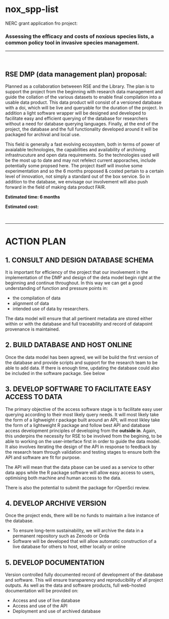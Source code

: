 # nox_spp-list
NERC grant application fro project: 
### **Assessing the efficacy and costs of noxious species lists, a common policy tool in invasive species management.**

***
<br>

## RSE DMP (data management plan) proposal:

Planned as a collaboration betweeen RSE and the Library. The plan is to support the project from the beginning with research data management and guide the collation of the various datasets to enable final compilation into a usable data product. This data product will consist of a versioned database with a doi, which will be live and queryable for the duration of the project. In addition a light software wrapper will be designed and developed to facilitate easy and efficient querying of the database for researchers without a need for database querying languages. Finally, at the end of the project, the database and the full functionality developed around it will be packaged for archival and local use. 

This field is generally a fast evolving ecosystem, both in terms of power of avaialable technologies, the capabilities and availability of archiving infrastrucuture and open data requirements. So the technologies used will be the most up to date and may not refelect current apporaches, include potentially some propsed here. The project itself will involve some experimentation and so the 6 months proposed & costed pertain to a certain level of innovation, not simply a standard out of the box service. So in addition to the database, we envisage our involvement will also push forward in the field of making data product FAIR.

**Estimated time: 6 months**

**Estimated cost:**

<br>

***

# ACTION PLAN

## 1. CONSULT AND DESIGN DATABASE SCHEMA
 It is important for efficiency of the project that our involvement in the implementation of the DMP and design of the deta model begin right at the beginning and continue throughout. In this way we can get a good understanding of function and pressure points in:
 - the compilation of data 
 - alignment of data
 - intended use of data by researchers.
 
 The data model will ensure that all pertinent metadata are stored either within or with the database and full traceability and record of datapoint provenance is maintained.

## 2. BUILD DATABASE AND HOST ONLINE
  Once the data model has been agreed, we will be build the first version of the database and provide scripts and support for the research team to be able to add data. If there is enough time, updating the database could also be included in the software package. See below 
  
  
  
## 3. DEVELOP SOFTWARE TO FACILITATE EASY ACCESS TO DATA

The primary objective of the access software stage is to facilitate easy user querying according to their most likely query needs. It will most likely take the form of a lighweight r package built around an API, will most likley take the form of a lightweight R package and follow best API and database access development principles of developing from the **outside in**. Again, this underpins the necessity for RSE to be involved from the begining, to be able to working on the user-interface first in order to guide the data model. It also involves iterating the design of the API in response to feedback by the research team through validation and testing stages to ensure both the API and software are fit for purpose.

The API will mean that the data pbase can be used as a service to other data apps while the R package software will allow easy access to users, optimising both machine and human access to the data.

There is also the potential to submit the package for rOpenSci review.

## 4. DEVELOP ARCHIVE VERSION
  Once the project ends, there will be no funds to maintain a live instance of the database.
   - To ensure long-term sustainability, we will archive the data in a permanent repository such as Zenodo or Orda
   - Software will be developed that will allow automatic construction of a live database for others to host, either locally or online
   
## 5. DEVELOP DOCUMENTATION
Version controlled fully documented record of development of the database and software. This will ensure transparency and reproducibility of all project outputs. As well as the data and software products, full web-hosted documentation will be provided on:
  - Access and use of live database
  - Access and use of the API
  - Deployment and use of archived database


<br>








